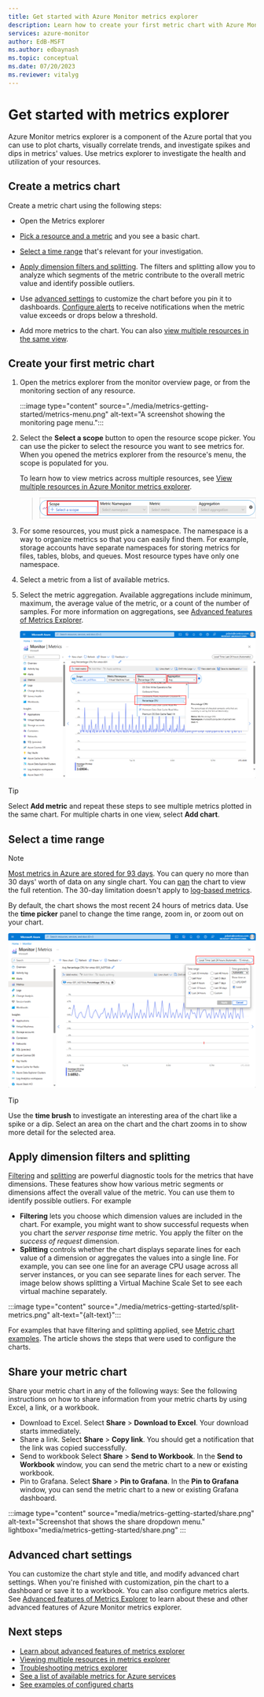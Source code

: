 ```yaml
---
title: Get started with Azure Monitor metrics explorer
description: Learn how to create your first metric chart with Azure Monitor metrics explorer.
services: azure-monitor
author: EdB-MSFT
ms.author: edbaynash    
ms.topic: conceptual
ms.date: 07/20/2023
ms.reviewer: vitalyg
---
```


# Get started with metrics explorer

Azure Monitor metrics explorer is a component of the Azure portal that you can use to plot charts, visually correlate trends, and investigate spikes and dips in metrics' values. Use metrics explorer to investigate the health and utilization of your resources.


## Create a metrics chart

Create a metric chart using the following steps:

- Open the Metrics explorer

- [Pick a resource and a metric](#create-your-first-metric-chart) and you see a basic chart.  

- [Select a time range](#select-a-time-range) that's relevant for your investigation.

- [Apply dimension filters and splitting](#apply-dimension-filters-and-splitting). The filters and splitting allow you to analyze which segments of the metric contribute to the overall metric value and identify possible outliers.

- Use [advanced settings](#advanced-chart-settings) to customize the chart before you pin it to dashboards. [Configure alerts](../alerts/alerts-metric-overview.md) to receive notifications when the metric value exceeds or drops below a threshold.
-  Add more metrics to the chart. You can also [view multiple resources in the same view](./metrics-dynamic-scope.md).


## Create your first metric chart

1. Open the metrics explorer from the monitor overview page, or from the monitoring section of any resource.

    :::image type="content" source="./media/metrics-getting-started/metrics-menu.png" alt-text="A screenshot showing the monitoring page menu.":::

1. Select the **Select a scope** button to open the resource scope picker. You can use the picker to select the resource you want to see metrics for. When you opened the metrics explorer from the resource's menu, the scope is populated for you. 

    To learn how to view metrics across multiple resources, see [View multiple resources in Azure Monitor metrics explorer](./metrics-dynamic-scope.md).

    > ![Screenshot that shows selecting a resource.](./media/metrics-getting-started/scope-picker.png)

1. For some resources, you must pick a namespace. The namespace is a way to organize metrics so that you can easily find them. For example, storage accounts have separate namespaces for storing metrics for files, tables, blobs, and queues. Most resource types have only one namespace.

1. Select a metric from a list of available metrics.

1. Select the metric aggregation. Available aggregations include minimum, maximum, the average value of the metric, or a count of the number of samples. For more information on aggregations, see [Advanced features of Metrics Explorer](../essentials/metrics-charts.md#aggregation).  

     [ ![Screenshot that shows selecting a metric.](./media/metrics-getting-started/metrics-dropdown.png) ](./media/metrics-getting-started/metrics-dropdown.png#lightbox)



> [!TIP]
> Select **Add metric** and repeat these steps to see multiple metrics plotted in the same chart. For multiple charts in one view, select **Add chart**.

## Select a time range

> [!NOTE]
> [Most metrics in Azure are stored for 93 days](../essentials/data-platform-metrics.md#retention-of-metrics). You can query no more than 30 days' worth of data on any single chart. You can [pan](metrics-charts.md#pan) the chart to view the full retention. The 30-day limitation doesn't apply to [log-based metrics](../app/pre-aggregated-metrics-log-metrics.md#log-based-metrics).

By default, the chart shows the most recent 24 hours of metrics data. Use the **time picker** panel to change the time range, zoom in, or zoom out on your chart.

[ ![Screenshot that shows changing the time range panel.](./media/metrics-getting-started/time.png) ](./media/metrics-getting-started/time.png#lightbox)

> [!TIP]
> Use the **time brush** to investigate an interesting area of the chart like a spike or a dip. Select an area on the chart and the chart zooms in to show more detail for the selected area.

## Apply dimension filters and splitting

[Filtering](../essentials/metrics-charts.md#filters) and [splitting](../essentials/metrics-charts.md#apply-splitting) are powerful diagnostic tools for the metrics that have dimensions. These features show how various metric segments or dimensions affect the overall value of the metric. You can use them to identify possible outliers. For example 

- **Filtering** lets you choose which dimension values are included in the chart. For example, you might want to show successful requests when you chart the *server response time* metric. You apply the filter on the *success of request* dimension.
- **Splitting** controls whether the chart displays separate lines for each value of a dimension or aggregates the values into a single line. For example, you can see one line for an average CPU usage across all server instances, or you can see separate lines for each server. The image below shows splitting a Virtual Machine Scale Set to see each virtual machine separately.

:::image type="content" source="./media/metrics-getting-started/split-metrics.png" alt-text="{alt-text}":::

For examples that have filtering and splitting applied, see [Metric chart examples](../essentials/metric-chart-samples.md). The article shows the steps that were used to configure the charts.

## Share your metric chart

Share your metric chart in any of the following ways: See the following instructions on how to share information from your metric charts by using Excel, a link, or a workbook.

+ Download to Excel. Select **Share** > **Download to Excel**. Your download starts immediately.
+ Share a link. Select **Share** > **Copy link**. You should get a notification that the link was copied successfully.
+ Send to workbook Select **Share** > **Send to Workbook**. In the **Send to Workbook** window, you can send the metric chart to a new or existing workbook.
+ Pin to Grafana. Select **Share** > **Pin to Grafana**. In the **Pin to Grafana** window, you can send the metric chart to a new or existing Grafana dashboard.

:::image type="content" source="media/metrics-getting-started/share.png" alt-text="Screenshot that shows the share dropdown menu." lightbox="media/metrics-getting-started/share.png" :::

## Advanced chart settings

You can customize the chart style and title, and modify advanced chart settings. When you're finished with customization, pin the chart to a dashboard or save it to a workbook. You can also configure metrics alerts. See [Advanced features of Metrics Explorer](../essentials/metrics-charts.md) to learn about these and other advanced features of Azure Monitor metrics explorer.

## Next steps

* [Learn about advanced features of metrics explorer](../essentials/metrics-charts.md)
* [Viewing multiple resources in metrics explorer](./metrics-dynamic-scope.md)
* [Troubleshooting metrics explorer](metrics-troubleshoot.md)
* [See a list of available metrics for Azure services](./metrics-supported.md)
* [See examples of configured charts](../essentials/metric-chart-samples.md)
